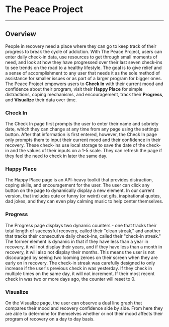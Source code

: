 # The Peace Project

---

## Overview

People in recovery need a place where they can go to keep track of their progress to break the cycle of addiction. With The Peace Project, users can enter daily check-in data, use resources to get through small moments of need, and look at how they have progressed over their last seven check-ins to see trends on the road to a healthy lifestyle. The goal is to give relief and a sense of accomplishment to any user that needs it as the sole method of assistance for smaller issues or as part of a larger program for bigger ones. The Peace Project empowers users to **Check In** with their current mood and confidence about their program, visit their **Happy Place** for simple distractions, coping mechanisms, and encouragement, track their **Progress**, and **Visualize** their data over time.

### Check In

The Check In page first prompts the user to enter their name and sobriety date, which they can change at any time from any page using the settings button. After that information is first entered, however, the Check In page only prompts them to input their current mood and their confidence in their recovery. These check-ins use local storage to save the date of the check-in and the values of their inputs on a 1-5 scale. They can refresh the page if they feel the need to check in later the same day.

### Happy Place

The Happy Place page is an API-heavy toolkit that provides distraction, coping skills, and encouragement for the user. The user can click any button on the page to dynamically display a new element. In our current version, that includes cute or funny (or weird) cat gifs, inspirational quotes, dad jokes, and they can even play calming music to help center themselves.

### Progress

The Progress page displays two dynamic counters - one that tracks their total length of successful recovery, called their "clean streak," and another that tracks their consecutive daily check-ins, called their "check-in streak." The former element is dynamic in that if they have less than a year in recovery, it will not display their years, and if they have less than a month in recovery, it will also not display their months. This means the user is not discouraged by seeing two looming zeroes on their screen when they are early on in recovery. The check-in streak was carefully designed to only increase if the user's previous check in was yesterday. If they check in multiple times on the same day, it will not increment. If their most recent check in was two or more days ago, the counter will reset to 0.

### Visualize
On the Visualize page, the user can observe a dual line graph that compares their mood and recovery confidence side by side. From here they are able to determine for themselves whether or not their mood affects their program of recovery on a day to day basis. 
